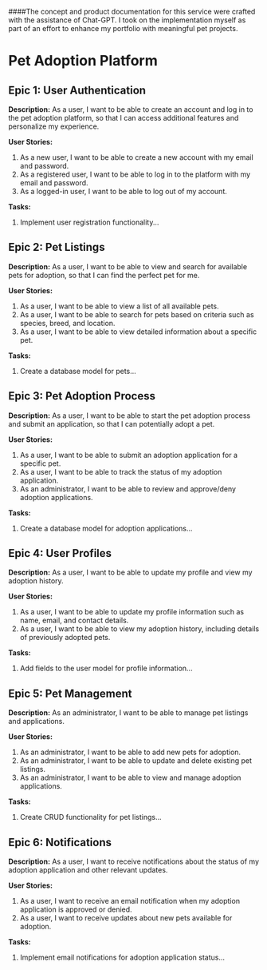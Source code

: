 ####The concept and product documentation for this service were crafted with the assistance of Chat-GPT. I took on the implementation myself as part of an effort to enhance my portfolio with meaningful pet projects.

<!--- Product Owner Documentation --->

# Pet Adoption Platform

## Epic 1: User Authentication

**Description:**
As a user, I want to be able to create an account and log in to the pet adoption platform, so that I can access additional features and personalize my experience.

**User Stories:**
1. As a new user, I want to be able to create a new account with my email and password.
2. As a registered user, I want to be able to log in to the platform with my email and password.
3. As a logged-in user, I want to be able to log out of my account.

**Tasks:**
1. Implement user registration functionality...

## Epic 2: Pet Listings

**Description:**
As a user, I want to be able to view and search for available pets for adoption, so that I can find the perfect pet for me.

**User Stories:**
1. As a user, I want to be able to view a list of all available pets.
2. As a user, I want to be able to search for pets based on criteria such as species, breed, and location.
3. As a user, I want to be able to view detailed information about a specific pet.

**Tasks:**
1. Create a database model for pets...

## Epic 3: Pet Adoption Process

**Description:**
As a user, I want to be able to start the pet adoption process and submit an application, so that I can potentially adopt a pet.

**User Stories:**
1. As a user, I want to be able to submit an adoption application for a specific pet.
2. As a user, I want to be able to track the status of my adoption application.
3. As an administrator, I want to be able to review and approve/deny adoption applications.

**Tasks:**
1. Create a database model for adoption applications...

## Epic 4: User Profiles

**Description:**
As a user, I want to be able to update my profile and view my adoption history.

**User Stories:**
1. As a user, I want to be able to update my profile information such as name, email, and contact details.
2. As a user, I want to be able to view my adoption history, including details of previously adopted pets.

**Tasks:**
1. Add fields to the user model for profile information...

## Epic 5: Pet Management

**Description:**
As an administrator, I want to be able to manage pet listings and applications.

**User Stories:**
1. As an administrator, I want to be able to add new pets for adoption.
2. As an administrator, I want to be able to update and delete existing pet listings.
3. As an administrator, I want to be able to view and manage adoption applications.

**Tasks:**
1. Create CRUD functionality for pet listings...

## Epic 6: Notifications

**Description:**
As a user, I want to receive notifications about the status of my adoption application and other relevant updates.

**User Stories:**
1. As a user, I want to receive an email notification when my adoption application is approved or denied.
2. As a user, I want to receive updates about new pets available for adoption.

**Tasks:**
1. Implement email notifications for adoption application status...